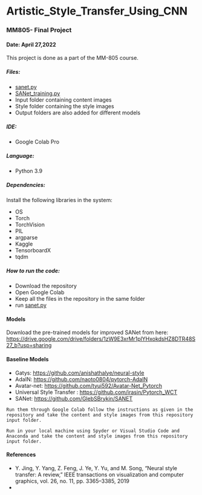 # Artistic_Style_Transfer_Using_CNN
### MM805- Final Project
#### Date: April 27,2022

This project is done as a part of the MM-805 course.

##### Files:
* [sanet.py](https://github.com/SabrinaNasrin/Artistic_Style_Transfer_Using_CNN/blob/main/sanet.py)
* [SANet_training.py](https://github.com/SabrinaNasrin/Artistic_Style_Transfer_Using_CNN/blob/main/SANet_training.ipynb)
* Input folder containing content images
* Style folder containing the style images
* Output folders are also added for different models

##### IDE:
* Google Colab Pro

##### Language:
* Python 3.9

##### Dependencies:
Install the following libraries in the system:
* OS
* Torch
* TorchVision
* PIL
* argparse
* Kaggle
* TensorboardX
* tqdm


##### How to run the code:
* Download the repository
* Open Google Colab
* Keep all the files in the repository in the same folder
* run [sanet.py](https://github.com/SabrinaNasrin/Artistic_Style_Transfer_Using_CNN/blob/main/sanet.py)

#### Models
Download the pre-trained models for improved SANet from here: https://drive.google.com/drive/folders/1zW9E3xrMr1plYHxokdsHZ8DTR48S27_b?usp=sharing

#### Baseline Models
* Gatys: https://github.com/anishathalye/neural-style
* AdaIN: https://github.com/naoto0804/pytorch-AdaIN
* Avatar-net: https://github.com/tyui592/Avatar-Net_Pytorch
* Universal Style Transfer : https://github.com/irasin/Pytorch_WCT 
* SANet: https://github.com/GlebSBrykin/SANET
```
Run them through Google Colab follow the instructions as given in the repository and take the content and style images from this repository input folder.
```

```
Run in your local machine using Spyder or Visual Studio Code and Anaconda and take the content and style images from this repository input folder.

```

#### References

* Y. Jing, Y. Yang, Z. Feng, J. Ye, Y. Yu, and M. Song, “Neural style transfer: A review,” IEEE transactions on visualization and computer graphics, vol. 26, no. 11, pp. 3365–3385, 2019
* 
